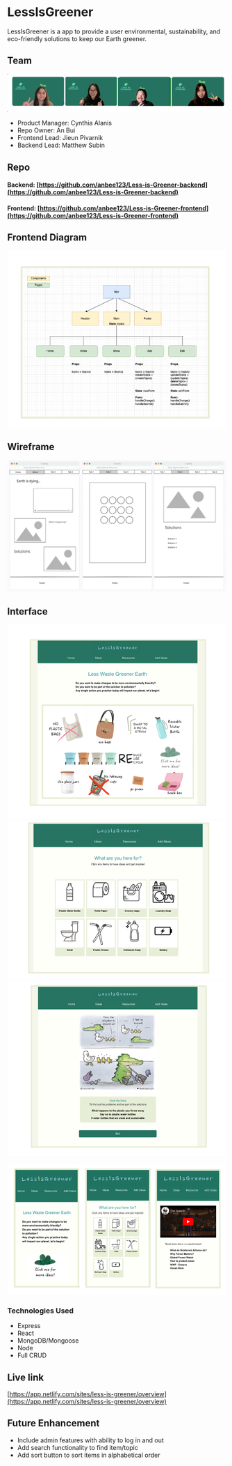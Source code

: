 # LessIsGreener

LessIsGreener is a app to provide a user environmental, sustainability, and eco-friendly solutions to keep our Earth greener. 

## Team 

![](public/img/team.png)

* Product Manager: Cynthia Alanis
* Repo Owner: An Bui
* Frontend Lead: Jieun Pivarnik
* Backend Lead: Matthew Subin 

## Repo

#### Backend: [https://github.com/anbee123/Less-is-Greener-backend](https://github.com/anbee123/Less-is-Greener-backend)
#### Frontend: [https://github.com/anbee123/Less-is-Greener-frontend](https://github.com/anbee123/Less-is-Greener-frontend)



## Frontend Diagram
![](public/img/diagram.png)

## Wireframe 

![](public/img/wireframe.png)

## Interface
![](public/img/home-screen.png)
![](public/img/index-screen.png)
![](public/img/show-screen.png)

![](public/img/responsive.png)

### Technologies Used

* Express
* React
* MongoDB/Mongoose
* Node
* Full CRUD


## Live link

[https://app.netlify.com/sites/less-is-greener/overview](https://app.netlify.com/sites/less-is-greener/overview)

## Future Enhancement 

* Include admin features with ability to log in and out
* Add search functionality to find item/topic 
* Add sort button to sort items in alphabetical order




